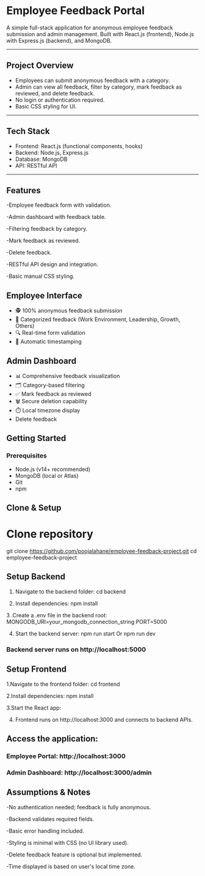 # Employee Feedback Portal

A simple full-stack application for anonymous employee feedback submission and admin management. Built with React.js (frontend), Node.js with Express.js (backend), and MongoDB.

---

## Project Overview

- Employees can submit anonymous feedback with a category.
- Admin can view all feedback, filter by category, mark feedback as reviewed, and delete feedback.
- No login or authentication required.
- Basic CSS styling for UI.

---

## Tech Stack

- Frontend: React.js (functional components, hooks)
- Backend: Node.js, Express.js
- Database: MongoDB
- API: RESTful API

---

## Features

-Employee feedback form with validation.

-Admin dashboard with feedback table.

-Filtering feedback by category.

-Mark feedback as reviewed.

-Delete feedback.

-RESTful API design and integration.

-Basic manual CSS styling.

## Employee Interface

- 🕵️ 100% anonymous feedback submission
- 📝 Categorized feedback (Work Environment, Leadership, Growth, Others)
- 🔍 Real-time form validation
- 📅 Automatic timestamping

## Admin Dashboard

- 📊 Comprehensive feedback visualization
- 🗂️ Category-based filtering
- ✅ Mark feedback as reviewed
- 🗑️ Secure deletion capability
- ⏱️ Local timezone display
- Delete feedback

## Getting Started

### Prerequisites

- Node.js (v14+ recommended)
- MongoDB (local or Atlas)
- Git
- npm

## Clone & Setup

# Clone repository

git clone https://github.com/poojalahane/employee-feedback-project.git
cd employee-feedback-project

## Setup Backend

1. Navigate to the backend folder:
   cd backend

2. Install dependencies:
   npm install

3 .Create a .env file in the backend root:
MONGODB_URI=your_mongodb_connection_string
PORT=5000

4. Start the backend server:
   npm run start
   Or
   npm run dev

### Backend server runs on http://localhost:5000

## Setup Frontend

1.Navigate to the frontend folder:
cd frontend

2.Install dependencies:
npm install

3.Start the React app:

4. Frontend runs on http://localhost:3000 and connects to backend APIs.

## Access the application:

### Employee Portal: http://localhost:3000

### Admin Dashboard: http://localhost:3000/admin

## Assumptions & Notes

-No authentication needed; feedback is fully anonymous.

-Backend validates required fields.

-Basic error handling included.

-Styling is minimal with CSS (no UI library used).

-Delete feedback feature is optional but implemented.

-Time displayed is based on user's local time zone.
